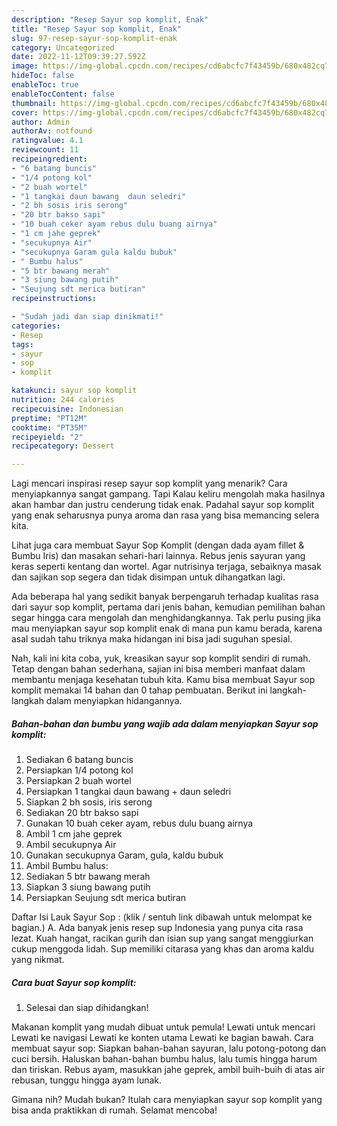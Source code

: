 ```yaml
---
description: "Resep Sayur sop komplit, Enak"
title: "Resep Sayur sop komplit, Enak"
slug: 97-resep-sayur-sop-komplit-enak
category: Uncategorized
date: 2022-11-12T09:39:27.592Z
image: https://img-global.cpcdn.com/recipes/cd6abcfc7f43459b/680x482cq70/sayur-sop-komplit-foto-resep-utama.jpg
hideToc: false
enableToc: true
enableTocContent: false
thumbnail: https://img-global.cpcdn.com/recipes/cd6abcfc7f43459b/680x482cq70/sayur-sop-komplit-foto-resep-utama.jpg
cover: https://img-global.cpcdn.com/recipes/cd6abcfc7f43459b/680x482cq70/sayur-sop-komplit-foto-resep-utama.jpg
author: Admin
authorAv: notfound
ratingvalue: 4.1
reviewcount: 11
recipeingredient:
- "6 batang buncis"
- "1/4 potong kol"
- "2 buah wortel"
- "1 tangkai daun bawang  daun seledri"
- "2 bh sosis iris serong"
- "20 btr bakso sapi"
- "10 buah ceker ayam rebus dulu buang airnya"
- "1 cm jahe geprek"
- "secukupnya Air"
- "secukupnya Garam gula kaldu bubuk"
- " Bumbu halus"
- "5 btr bawang merah"
- "3 siung bawang putih"
- "Seujung sdt merica butiran"
recipeinstructions:

- "Sudah jadi dan siap dinikmati!"
categories:
- Resep
tags:
- sayur
- sop
- komplit

katakunci: sayur sop komplit 
nutrition: 244 calories
recipecuisine: Indonesian
preptime: "PT12M"
cooktime: "PT35M"
recipeyield: "2"
recipecategory: Dessert

---
```



Lagi mencari inspirasi resep sayur sop komplit yang menarik? Cara menyiapkannya sangat gampang. Tapi Kalau keliru mengolah maka hasilnya akan hambar dan justru cenderung tidak enak. Padahal sayur sop komplit yang enak seharusnya punya aroma dan rasa yang bisa memancing selera kita.


Lihat juga cara membuat Sayur Sop Komplit (dengan dada ayam fillet &amp; Bumbu Iris) dan masakan sehari-hari lainnya. Rebus jenis sayuran yang keras seperti kentang dan wortel. Agar nutrisinya terjaga, sebaiknya masak dan sajikan sop segera dan tidak disimpan untuk dihangatkan lagi.

Ada beberapa hal yang sedikit banyak berpengaruh terhadap kualitas rasa dari sayur sop komplit, pertama dari jenis bahan, kemudian pemilihan bahan segar hingga cara mengolah dan menghidangkannya. Tak perlu pusing jika mau menyiapkan sayur sop komplit enak di mana pun kamu berada, karena asal sudah tahu triknya maka hidangan ini bisa jadi suguhan spesial.


Nah, kali ini kita coba, yuk, kreasikan sayur sop komplit sendiri di rumah. Tetap dengan bahan sederhana, sajian ini bisa memberi manfaat dalam membantu menjaga kesehatan tubuh kita. Kamu bisa membuat Sayur sop komplit memakai 14 bahan dan 0 tahap pembuatan. Berikut ini langkah-langkah dalam menyiapkan hidangannya.

<!--inarticleads1-->

##### Bahan-bahan dan bumbu yang wajib ada dalam menyiapkan Sayur sop komplit:

1. Sediakan 6 batang buncis
1. Persiapkan 1/4 potong kol
1. Persiapkan 2 buah wortel
1. Persiapkan 1 tangkai daun bawang + daun seledri
1. Siapkan 2 bh sosis, iris serong
1. Sediakan 20 btr bakso sapi
1. Gunakan 10 buah ceker ayam, rebus dulu buang airnya
1. Ambil 1 cm jahe geprek
1. Ambil secukupnya Air
1. Gunakan secukupnya Garam, gula, kaldu bubuk
1. Ambil  Bumbu halus:
1. Sediakan 5 btr bawang merah
1. Siapkan 3 siung bawang putih
1. Persiapkan Seujung sdt merica butiran


Daftar Isi Lauk Sayur Sop : (klik / sentuh link dibawah untuk melompat ke bagian.) A. Ada banyak jenis resep sup Indonesia yang punya cita rasa lezat. Kuah hangat, racikan gurih dan isian sup yang sangat menggiurkan cukup menggoda lidah. Sup memiliki citarasa yang khas dan aroma kaldu yang nikmat. 

<!--inarticleads2-->

##### Cara buat Sayur sop komplit:


1. Selesai dan siap dihidangkan!

Makanan komplit yang mudah dibuat untuk pemula! Lewati untuk mencari Lewati ke navigasi Lewati ke konten utama Lewati ke bagian bawah. Cara membuat sayur sop: Siapkan bahan-bahan sayuran, lalu potong-potong dan cuci bersih. Haluskan bahan-bahan bumbu halus, lalu tumis hingga harum dan tiriskan. Rebus ayam, masukkan jahe geprek, ambil buih-buih di atas air rebusan, tunggu hingga ayam lunak. 

Gimana nih? Mudah bukan? Itulah cara menyiapkan sayur sop komplit yang bisa anda praktikkan di rumah. Selamat mencoba!
